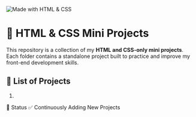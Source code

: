 ![Made with HTML & CSS](https://img.shields.io/badge/Made%20with-HTML%20%26%20CSS-orange?style=for-the-badge&logo=html5&logoColor=white)

# 🎨 HTML & CSS Mini Projects

This repository is a collection of my **HTML and CSS-only mini projects**.  
Each folder contains a standalone project built to practice and improve my front-end development skills.

## 🧩 List of Projects
1.

📌 Status
✅ Continuously Adding New Projects
